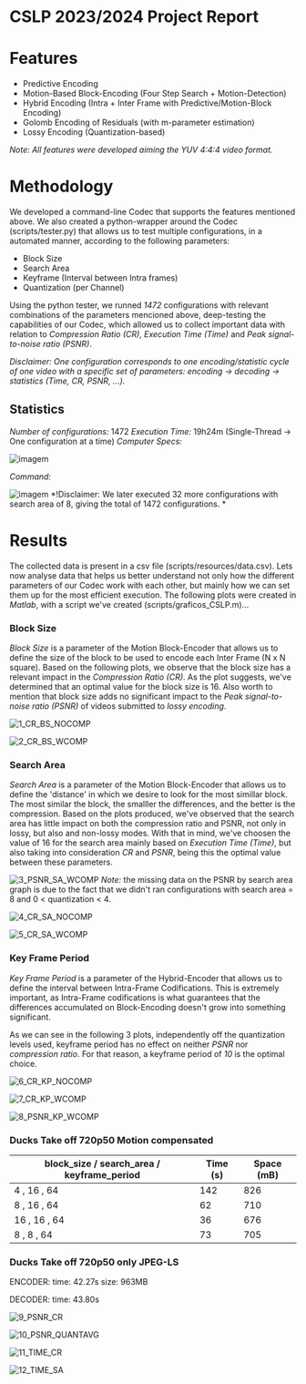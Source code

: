 # CSLP 2023/2024 Project Report

# Features 

 - Predictive Encoding
 - Motion-Based Block-Encoding (Four Step Search + Motion-Detection)
 - Hybrid Encoding (Intra + Inter Frame with Predictive/Motion-Block Encoding)
 - Golomb Encoding of Residuals (with m-parameter estimation)
 - Lossy Encoding (Quantization-based)

*Note: All features were developed aiming the YUV 4:4:4 video format.*

# Methodology

We developed a command-line Codec that supports the features mentioned above. We also created a python-wrapper around the Codec (scripts/tester.py) that allows us to test multiple configurations, in a automated manner, according to the following parameters:
  - Block Size
  - Search Area
  - Keyframe (Interval between Intra frames)
  - Quantization (per Channel)

Using the python tester, we runned *1472* configurations with relevant combinations of the parameters mencioned above, deep-testing the capabilities of our Codec, which allowed us to collect important data with relation to *Compression Ratio (CR)*, *Execution Time (Time)* and *Peak signal-to-noise ratio (PSNR)*.

*Disclaimer: One configuration corresponds to one encoding/statistic cycle of one video with a specific set of parameters: encoding -> decoding -> statistics (Time, CR, PSNR, ...).*

## Statistics

*Number of configurations:* 1472
*Execution Time:* 19h24m (Single-Thread -> One configuration at a time)
*Computer Specs:*

![imagem](https://github.com/notjoao1/GTD-VC/assets/97362005/e98d2dbe-768c-4926-8e15-ff0a0ad5ca56)

*Command:*

![imagem](https://github.com/notjoao1/GTD-VC/assets/97362005/6518d79a-fc35-408b-a09a-703f58706a7a)
*!Disclaimer: We later executed 32 more configurations with search area of 8, giving the total of 1472 configurations. *

# Results

The collected data is present in a csv file (scripts/resources/data.csv). Lets now analyse data that helps us better understand not only how the different parameters of our Codec work with each other, but mainly how we can set them up for the most efficient execution.
The following plots were created in *Matlab*, with a script we've created (scripts/graficos_CSLP.m)...

### Block Size 

*Block Size* is a parameter of the Motion Block-Encoder that allows us to define the size of the block to be used to encode each Inter Frame (N x N square).
Based on the following plots, we observe that the block size has a relevant impact in the *Compression Ratio (CR)*. 
As the plot suggests, we've determined that an optimal value for the block size is 16. Also worth to mention that block size adds no significant impact to the *Peak signal-to-noise ratio (PSNR)* of videos submitted to *lossy encoding*. 

![1_CR_BS_NOCOMP](https://github.com/notjoao1/GTD-VC/assets/97046574/56025313-64de-449b-8b4b-2e7b0934586e)

![2_CR_BS_WCOMP](https://github.com/notjoao1/GTD-VC/assets/97046574/dd06a990-6876-40c6-ad41-ba2825994af2)


### Search Area 

*Search Area* is a parameter of the Motion Block-Encoder that allows us to define the 'distance' in which we desire to look for the most simillar block. The most similar the block, the smalller the differences, and the better is the compression.
Based on the plots produced, we've observed that the search area has little impact on both the compression ratio and PSNR, not only in lossy, but also and non-lossy modes. With that in mind, we've choosen the value of 16 for the search area mainly based on *Execution Time (Time)*, but also taking into consideration *CR* and *PSNR*, being this the optimal value between these parameters.

![3_PSNR_SA_WCOMP](https://github.com/notjoao1/GTD-VC/assets/97046574/5ef9b1a7-4f22-4882-a6de-69c9560ecc90)
*Note:* the missing data on the PSNR by search area graph is due to the fact that we didn't ran configurations with search area = 8 and 0 < quantization < 4.

![4_CR_SA_NOCOMP](https://github.com/notjoao1/GTD-VC/assets/97046574/c8931bb7-0240-40eb-a35f-a8620193daac)

![5_CR_SA_WCOMP](https://github.com/notjoao1/GTD-VC/assets/97046574/561851ed-28f3-49f0-bcf4-ae178520e128)



### Key Frame Period

*Key Frame Period* is a parameter of the Hybrid-Encoder that allows us to define the interval between Intra-Frame Codifications. This is extremely important, as Intra-Frame codifications is what guarantees that the differences accumulated on Block-Encoding doesn't grow into something significant.

As we can see in the following 3 plots, independently off the quantization levels used, keyframe period has no effect on neither *PSNR* nor *compression ratio*. For that reason, a keyframe period of *10* is the optimal choice. 


![6_CR_KP_NOCOMP](https://github.com/notjoao1/GTD-VC/assets/97046574/c4c0ba99-95b0-4544-9576-df8c6066839e)

![7_CR_KP_WCOMP](https://github.com/notjoao1/GTD-VC/assets/97046574/2906b40d-9195-4998-b3bc-5faf1cf2f436)

![8_PSNR_KP_WCOMP](https://github.com/notjoao1/GTD-VC/assets/97046574/beb11414-d046-42c1-a1c8-9f0a935638f6)




### Ducks Take off 720p50 Motion compensated

| block_size / search_area / keyframe_period | Time (s)  | Space (mB) |
|--------------------------------------------|-----------|------------|
| 4 , 16 , 64                                |   142     |    826     |
| 8 , 16 , 64                                |   62      |    710     |
| 16 , 16 , 64                               |   36      |    676     |
| 8 , 8 , 64                                 |   73      |    705     |

### Ducks Take off 720p50 only JPEG-LS

ENCODER:
    time: 42.27s
    size: 963MB

DECODER:
    time: 43.80s









![9_PSNR_CR](https://github.com/notjoao1/GTD-VC/assets/97046574/8d28f5fa-f9ec-4d88-927e-8947c6532d3a)

![10_PSNR_QUANTAVG](https://github.com/notjoao1/GTD-VC/assets/97046574/d2b821d7-4e29-458a-9946-dfe0a7c4e1f3)

![11_TIME_CR](https://github.com/notjoao1/GTD-VC/assets/97046574/ee5e66d6-2c50-40ea-8e02-0682288dabc6)


![12_TIME_SA](https://github.com/notjoao1/GTD-VC/assets/97046574/5d0ab05a-cf5d-4d18-81d8-c7dc9575f5c6)
